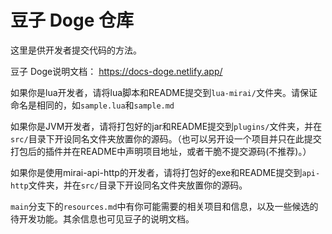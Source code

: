 # 豆子 Doge 仓库
这里是供开发者提交代码的方法。

豆子 Doge说明文档： https://docs-doge.netlify.app/

如果你是lua开发者，请将lua脚本和README提交到`lua-mirai/`文件夹。请保证命名是相同的，如`sample.lua`和`sample.md`

如果你是JVM开发者，请将打包好的jar和README提交到`plugins/`文件夹，并在`src/`目录下开设同名文件夹放置你的源码。（也可以另开设一个项目并只在此提交打包后的插件并在README中声明项目地址，或者干脆不提交源码(不推荐)。）

如果你是使用mirai-api-http的开发者，请将打包好的exe和README提交到`api-http`文件夹，并在`src/`目录下开设同名文件夹放置你的源码。

`main`分支下的`resources.md`中有你可能需要的相关项目和信息，以及一些候选的待开发功能。其余信息也可见豆子的说明文档。
